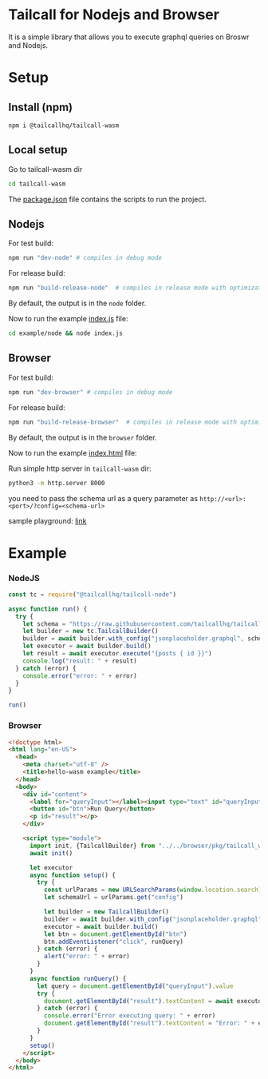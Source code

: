 # Tailcall for Nodejs and Browser

It is a simple library that allows you to execute graphql queries on Broswr and Nodejs.

# Setup

## Install (npm)

```shell
npm i @tailcallhq/tailcall-wasm
```

## Local setup

Go to tailcall-wasm dir

```bash
cd tailcall-wasm
```

The [package.json](package.json) file contains the scripts to run the project.

## Nodejs

For test build:

```bash
npm run "dev-node" # compiles in debug mode
```

For release build:

```bash
npm run "build-release-node"  # compiles in release mode with optimizations
```

By default, the output is in the `node` folder.

Now to run the example [index.js](example/node/index.js) file:

```bash
cd example/node && node index.js
```

## Browser

For test build:

```bash
npm run "dev-browser" # compiles in debug mode
```

For release build:

```bash
npm run "build-release-browser"  # compiles in release mode with optimizations
```

By default, the output is in the `browser` folder.

Now to run the example [index.html](example/browser/index.html) file:

Run simple http server in `tailcall-wasm` dir:

```bash
python3 -m http.server 8000
```

you need to pass the schema url as a query parameter as `http://<url>:<port>/?config=<schema-url>`

sample playground: [link](http://0.0.0.0:8000/example/browser/?config=https://raw.githubusercontent.com/tailcallhq/tailcall/main/examples/jsonplaceholder.graphql)

# Example

### NodeJS

```javascript
const tc = require("@tailcallhq/tailcall-node")

async function run() {
  try {
    let schema = "https://raw.githubusercontent.com/tailcallhq/tailcall/main/examples/jsonplaceholder.graphql"
    let builder = new tc.TailcallBuilder()
    builder = await builder.with_config("jsonplaceholder.graphql", schema)
    let executor = await builder.build()
    let result = await executor.execute("{posts { id }}")
    console.log("result: " + result)
  } catch (error) {
    console.error("error: " + error)
  }
}

run()
```

### Browser

```html
<!doctype html>
<html lang="en-US">
  <head>
    <meta charset="utf-8" />
    <title>hello-wasm example</title>
  </head>
  <body>
    <div id="content">
      <label for="queryInput"></label><input type="text" id="queryInput" placeholder="Enter your query here" />
      <button id="btn">Run Query</button>
      <p id="result"></p>
    </div>

    <script type="module">
      import init, {TailcallBuilder} from "../../browser/pkg/tailcall_wasm.js"
      await init()

      let executor
      async function setup() {
        try {
          const urlParams = new URLSearchParams(window.location.search)
          let schemaUrl = urlParams.get("config")

          let builder = new TailcallBuilder()
          builder = await builder.with_config("jsonplaceholder.graphql", schemaUrl)
          executor = await builder.build()
          let btn = document.getElementById("btn")
          btn.addEventListener("click", runQuery)
        } catch (error) {
          alert("error: " + error)
        }
      }
      async function runQuery() {
        let query = document.getElementById("queryInput").value
        try {
          document.getElementById("result").textContent = await executor.execute(query)
        } catch (error) {
          console.error("Error executing query: " + error)
          document.getElementById("result").textContent = "Error: " + error
        }
      }
      setup()
    </script>
  </body>
</html>
```
